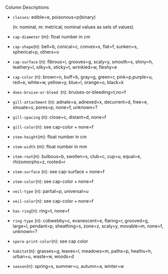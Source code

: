 Column Descriptions
* `classes`: edible=e, poisonous=p(binary)

    (n: nominal, m: metrical; nominal values as sets of values)


* `cap-diameter` (m):    float number in cm

* `cap-shape`(n):    bell=b, conical=c, convex=x, flat=f, sunken=s, spherical=p, others=o

* `cap-surface` (n):    fibrous=i, grooves=g, scaly=y, smooth=s, shiny=h, leathery=l, silky=k, sticky=t, wrinkled=w, fleshy=e

* `cap-color`  (n):  brown=n, buff=b, gray=g, green=r, pink=p,purple=u, red=e, white=w, yellow=y, blue=l, orange=o,  black=k

* `does-bruise-or-bleed `(n):    bruises-or-bleeding=t,no=f

* `gill-attachment` (n):    adnate=a, adnexed=x, decurrent=d, free=e, sinuate=s, pores=p, none=f, unknown=?

* `gill-spacing` (n):    close=c, distant=d, none=f

* `gill-color`(n):   see cap-color + none=f

* `stem-height`(m):    float number in cm

* `stem-width` (m):    float number in mm  

* `stem-root`(n):    bulbous=b, swollen=s, club=c, cup=u, equal=e, rhizomorphs=z, rooted=r

* `stem-surface` (n):    see cap-surface + none=f

* `stem-color`(n):    see cap-color + none=f

* `veil-type` (n):    partial=p, universal=u

* `veil-color`(n):    see cap-color + none=f

* `has-ring`(n):    ring=t, none=f

* `ring-type` (n):    cobwebby=c, evanescent=e, flaring=r, grooved=g,  large=l, pendant=p, sheathing=s, zone=z, scaly=y, movable=m, none=f, unknown=?

* `spore-print-color`(n):    see cap color

* `habitat`(n):    grasses=g, leaves=l, meadows=m, paths=p, heaths=h, urban=u, waste=w, woods=d

* `season`(n):    spring=s, summer=u, autumn=a, winter=w

